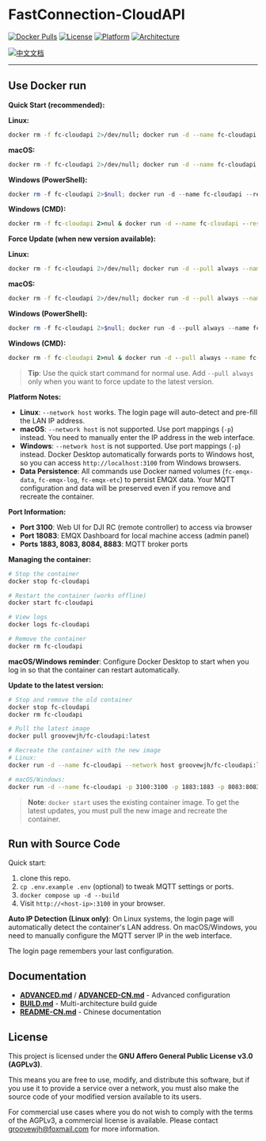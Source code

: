 # FastConnection-CloudAPI

[![Docker Pulls](https://img.shields.io/docker/pulls/groovewjh/fc-cloudapi?style=flat-square)](https://hub.docker.com/r/groovewjh/fc-cloudapi)
[![License](https://img.shields.io/github/license/groovewjh/FastConnection-CloudAPI?style=flat-square)](LICENSE)
[![Platform](https://img.shields.io/badge/platform-Linux%20%7C%20macOS%20%7C%20Windows-blue?style=flat-square)](https://github.com/groovewjh/FastConnection-CloudAPI)
[![Architecture](https://img.shields.io/badge/arch-amd64%20%7C%20arm64-green?style=flat-square)](https://github.com/groovewjh/FastConnection-CloudAPI)

[![中文文档](https://img.shields.io/badge/文档-中文-blue?style=flat-square)](docs/README-CN.md)

---

## Use Docker run

**Quick Start (recommended):**

**Linux:**

```bash
docker rm -f fc-cloudapi 2>/dev/null; docker run -d --name fc-cloudapi --restart unless-stopped --network host -v fc-emqx-data:/opt/emqx/data -v fc-emqx-log:/opt/emqx/log -v fc-emqx-etc:/opt/emqx/etc groovewjh/fc-cloudapi:latest
```

**macOS:**

```bash
docker rm -f fc-cloudapi 2>/dev/null; docker run -d --name fc-cloudapi --restart unless-stopped -p 3100:3100 -p 1883:1883 -p 8083:8083 -p 8084:8084 -p 8883:8883 -p 18083:18083 -v fc-emqx-data:/opt/emqx/data -v fc-emqx-log:/opt/emqx/log -v fc-emqx-etc:/opt/emqx/etc groovewjh/fc-cloudapi:latest
```

**Windows (PowerShell):**

```powershell
docker rm -f fc-cloudapi 2>$null; docker run -d --name fc-cloudapi --restart unless-stopped -p 3100:3100 -p 1883:1883 -p 8083:8083 -p 8084:8084 -p 8883:8883 -p 18083:18083 -v fc-emqx-data:/opt/emqx/data -v fc-emqx-log:/opt/emqx/log -v fc-emqx-etc:/opt/emqx/etc groovewjh/fc-cloudapi:latest
```

**Windows (CMD):**

```cmd
docker rm -f fc-cloudapi 2>nul & docker run -d --name fc-cloudapi --restart unless-stopped -p 3100:3100 -p 1883:1883 -p 8083:8083 -p 8084:8084 -p 8883:8883 -p 18083:18083 -v fc-emqx-data:/opt/emqx/data -v fc-emqx-log:/opt/emqx/log -v fc-emqx-etc:/opt/emqx/etc groovewjh/fc-cloudapi:latest
```

**Force Update (when new version available):**

**Linux:**

```bash
docker rm -f fc-cloudapi 2>/dev/null; docker run -d --pull always --name fc-cloudapi --network host -v fc-emqx-data:/opt/emqx/data -v fc-emqx-log:/opt/emqx/log -v fc-emqx-etc:/opt/emqx/etc groovewjh/fc-cloudapi:latest
```

**macOS:**

```bash
docker rm -f fc-cloudapi 2>/dev/null; docker run -d --pull always --name fc-cloudapi -p 3100:3100 -p 1883:1883 -p 8083:8083 -p 8084:8084 -p 8883:8883 -p 18083:18083 -v fc-emqx-data:/opt/emqx/data -v fc-emqx-log:/opt/emqx/log -v fc-emqx-etc:/opt/emqx/etc groovewjh/fc-cloudapi:latest
```

**Windows (PowerShell):**

```powershell
docker rm -f fc-cloudapi 2>$null; docker run -d --pull always --name fc-cloudapi -p 3100:3100 -p 1883:1883 -p 8083:8083 -p 8084:8084 -p 8883:8883 -p 18083:18083 -v fc-emqx-data:/opt/emqx/data -v fc-emqx-log:/opt/emqx/log -v fc-emqx-etc:/opt/emqx/etc groovewjh/fc-cloudapi:latest
```

**Windows (CMD):**

```cmd
docker rm -f fc-cloudapi 2>nul & docker run -d --pull always --name fc-cloudapi -p 3100:3100 -p 1883:1883 -p 8083:8083 -p 8084:8084 -p 8883:8883 -p 18083:18083 -v fc-emqx-data:/opt/emqx/data -v fc-emqx-log:/opt/emqx/log -v fc-emqx-etc:/opt/emqx/etc groovewjh/fc-cloudapi:latest
```

> **Tip**: Use the quick start command for normal use. Add `--pull always` only when you want to force update to the latest version.

**Platform Notes:**

- **Linux**: `--network host` works. The login page will auto-detect and pre-fill the LAN IP address.
- **macOS**: `--network host` is not supported. Use port mappings (`-p`) instead. You need to manually enter the IP address in the web interface.
- **Windows**: `--network host` is not supported. Use port mappings (`-p`) instead. Docker Desktop automatically forwards ports to Windows host, so you can access `http://localhost:3100` from Windows browsers.
- **Data Persistence**: All commands use Docker named volumes (`fc-emqx-data`, `fc-emqx-log`, `fc-emqx-etc`) to persist EMQX data. Your MQTT configuration and data will be preserved even if you remove and recreate the container.

**Port Information:**

- **Port 3100**: Web UI for DJI RC (remote controller) to access via browser
- **Port 18083**: EMQX Dashboard for local machine access (admin panel)
- **Ports 1883, 8083, 8084, 8883**: MQTT broker ports

**Managing the container:**

```bash
# Stop the container
docker stop fc-cloudapi

# Restart the container (works offline)
docker start fc-cloudapi

# View logs
docker logs fc-cloudapi

# Remove the container
docker rm fc-cloudapi
```

**macOS/Windows reminder**: Configure Docker Desktop to start when you log in so that the container can restart automatically.

**Update to the latest version:**

```bash
# Stop and remove the old container
docker stop fc-cloudapi
docker rm fc-cloudapi

# Pull the latest image
docker pull groovewjh/fc-cloudapi:latest

# Recreate the container with the new image
# Linux:
docker run -d --name fc-cloudapi --network host groovewjh/fc-cloudapi:latest

# macOS/Windows:
docker run -d --name fc-cloudapi -p 3100:3100 -p 1883:1883 -p 8083:8083 -p 8084:8084 -p 8883:8883 -p 18083:18083 groovewjh/fc-cloudapi:latest
```

> **Note**: `docker start` uses the existing container image. To get the latest updates, you must pull the new image and recreate the container.

## Run with Source Code

Quick start:

1. clone this repo.
2. `cp .env.example .env` (optional) to tweak MQTT settings or ports.
3. `docker compose up -d --build`
4. Visit `http://<host-ip>:3100` in your browser.

**Auto IP Detection (Linux only)**: On Linux systems, the login page will automatically detect the container's LAN address. On macOS/Windows, you need to manually configure the MQTT server IP in the web interface.

The login page remembers your last configuration.

## Documentation

- **[ADVANCED.md](docs/ADVANCED.md)** / **[ADVANCED-CN.md](docs/ADVANCED-CN.md)** - Advanced configuration
- **[BUILD.md](docs/BUILD.md)** - Multi-architecture build guide
- **[README-CN.md](docs/README-CN.md)** - Chinese documentation

## License

This project is licensed under the **GNU Affero General Public License v3.0 (AGPLv3)**.

This means you are free to use, modify, and distribute this software, but if you use it to provide a service over a network, you must also make the source code of your modified version available to its users.

For commercial use cases where you do not wish to comply with the terms of the AGPLv3, a commercial license is available. Please contact [groovewjh@foxmail.com](mailto:groovewjh@foxmail.com) for more information.
